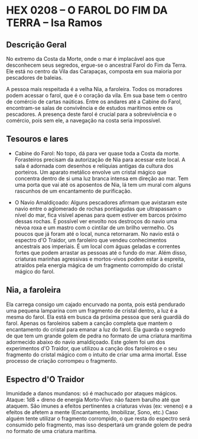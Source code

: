 # HEX 0208 – O FAROL DO FIM DA TERRA – Isa Ramos

## Descrição Geral
No extremo da Costa da Morte, onde o mar é implacável aos que desconhecem seus segredos, ergue-se o ancestral Farol do Fim da Terra. Ele está no centro da Vila das Carapaças, composta em sua maioria por pescadores de baleias.

A pessoa mais respeitada é a velha Nia, a faroleira. Todos os moradores podem acessar o farol, que é o coração da vila. Em sua base tem o centro de comércio de cartas naúticas. Entre os andares até a Cabine do Farol, encontram-se salas de convivência e de estudos marítimos entre os pescadores. A presença deste farol é crucial para a sobrevivência e o comércio, pois sem ele, a navegação na costa seria impossível.

## Tesouros e lares
- Cabine do Farol: No topo, dá para ver quase toda a Costa da morte. Forasteiros precisam da autorização de Nia para acessar este local. A sala é adornada com desenhos e relíquias antigas da cultura dos porteiros. Um aparato metálico envolve um cristal mágico que concentra dentro de si uma luz branca intensa em direção ao mar. Tem uma porta que vai até os aposentos de Nia, lá tem um mural com alguns rascunhos de um encantamento de purificação.

- O Navio Amaldiçoado: Alguns pescadores afirmam que avistaram este navio entre o aglomerado de rochas pontiagudas que ultrapassam o nível do mar, fica visível apenas para quem estiver em barcos próximo dessas rochas.
É possível ver envolto nos destroços do navio uma névoa roxa e um mastro com o cintilar de um brilho vermelho. Os poucos que já foram até o local, nunca retornaram.
No navio está o espectro d'O Traidor, um faroleiro que vendeu conhecimentos ancestrais aos imperiais.
É um local com águas geladas e correntes fortes que podem arrastar as pessoas até o fundo do mar. Além disso, criaturas marinhas agressivas e mortos-vivos podem estar à espreita, atraídos pela energia mágica de um fragmento corrompido do cristal mágico do farol.

## Nia, a faroleira
Ela carrega consigo um cajado encurvado na ponta, pois está pendurado uma pequena lamparina com um fragmento de cristal dentro, a luz é a mesma do farol. Ela está em busca da próxima pessoa que será guardiã do farol.
Apenas os faroleiros sabem a canção completa que mantem o encantamento do cristal para emanar a luz do farol.
Ela guarda o segredo de que tem um grande golem de pedra no formato de uma criatura marítima adormecido abaixo do navio amaldiçoado. Este golem foi um dos experimentos d'O Traidor, que utilizou a canção dos faroleiros e o seu fragmento do cristal mágico com o intuito de criar uma arma imortal. Esse processo de criação corrompeu o fragmento.

## Espectro d'O Traidor
Imunidade a danos mundanos: só é machucado por ataques mágicos.
Ataque: 1d8 + dreno de energia
Morto-Vivo: não fazem barulho até que ataquem. São imunes a efeitos pertinentes a criaturas vivas (ex: veneno) e a efeitos de afetem a mente (Encantamento, Imobilizar, Sono, etc.)
Caso alguém tente utilizar o fragmento corrompido, o que resta do espectro será consumido pelo fragmento, mas isso despertará um grande golem de pedra no formato de uma criatura marítima.
